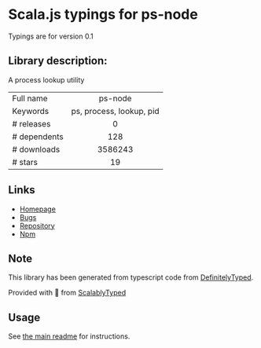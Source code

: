 
# Scala.js typings for ps-node

Typings are for version 0.1

## Library description:
A process lookup utility

|                    |                 |
| ------------------ | :-------------: |
| Full name          | ps-node |
| Keywords           | ps, process, lookup, pid |
| # releases         | 0 |
| # dependents       | 128 |
| # downloads        | 3586243 |
| # stars            | 19 |

## Links
- [Homepage](https://github.com/neekey/ps#readme)
- [Bugs](https://github.com/neekey/ps/issues)
- [Repository](https://github.com/neekey/ps)
- [Npm](https://www.npmjs.com/package/ps-node)
    


## Note
This library has been generated from typescript code from [DefinitelyTyped](https://definitelytyped.org).

Provided with :purple_heart: from [ScalablyTyped](https://github.com/oyvindberg/ScalablyTyped)

## Usage
See [the main readme](../../readme.md) for instructions.


